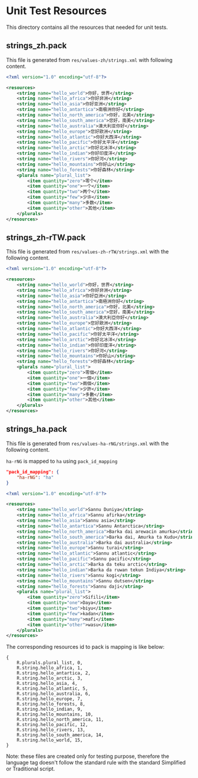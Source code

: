 # Unit Test Resources

This directory contains all the resources that needed for unit tests.

## strings_zh.pack

This file is generated from `res/values-zh/strings.xml` with following content.

```xml
<?xml version="1.0" encoding="utf-8"?>

<resources>
    <string name="hello_world">你好，世界</string>
    <string name="hello_africa">你好非洲</string>
    <string name="hello_asia">你好亚洲</string>
    <string name="hello_antartica">南极洲你好</string>
    <string name="hello_north_america">你好，北美</string>
    <string name="hello_south_america">您好，南美</string>
    <string name="hello_australia">澳大利亚你好</string>
    <string name="hello_europe">您好欧洲</string>
    <string name="hello_atlantic">你好大西洋</string>
    <string name="hello_pacific">你好太平洋</string>
    <string name="hello_arctic">你好北冰洋</string>
    <string name="hello_indian">你好印度洋</string>
    <string name="hello_rivers">你好河</string>
    <string name="hello_mountains">你好山</string>
    <string name="hello_forests">你好森林</string>
    <plurals name="plural_list">
        <item quantity="zero">零个</item>
        <item quantity="one">一个</item>
        <item quantity="two">两个</item>
        <item quantity="few">少许</item>
        <item quantity="many">多数</item>
        <item quantity="other">其他</item>
    </plurals>
</resources>
```

## strings_zh-rTW.pack

This file is generated from `res/values-zh-rTW/strings.xml` with the following content.

```xml
<?xml version="1.0" encoding="utf-8"?>

<resources>
    <string name="hello_world">你好，世界</string>
    <string name="hello_africa">你好非洲</string>
    <string name="hello_asia">你好亞洲</string>
    <string name="hello_antartica">南極洲你好</string>
    <string name="hello_north_america">你好，北美</string>
    <string name="hello_south_america">您好，南美</string>
    <string name="hello_australia">澳大利亞你好</string>
    <string name="hello_europe">您好歐洲</string>
    <string name="hello_atlantic">你好大西洋</string>
    <string name="hello_pacific">你好太平洋</string>
    <string name="hello_arctic">你好北冰洋</string>
    <string name="hello_indian">你好印度洋</string>
    <string name="hello_rivers">你好河</string>
    <string name="hello_mountains">你好山</string>
    <string name="hello_forests">你好森林</string>
    <plurals name="plural_list">
        <item quantity="zero">零個</item>
        <item quantity="one">一個</item>
        <item quantity="two">兩個</item>
        <item quantity="few">少許</item>
        <item quantity="many">多數</item>
        <item quantity="other">其他</item>
    </plurals>
</resources>
```

## strings_ha.pack

This file is generated from `res/values-ha-rNG/strings.xml` with the following content.

`ha-rNG` is mapped to `ha` using `pack_id_mapping`
```json
"pack_id_mapping": {
    "ha-rNG": "ha"
}
```

```xml
<?xml version="1.0" encoding="utf-8"?>

<resources>
    <string name="hello_world">Sannu Duniya</string>
    <string name="hello_africa">Sannu afirka</string>
    <string name="hello_asia">Sannu asia</string>
    <string name="hello_antartica">Sannu Antarctica</string>
    <string name="hello_north_america">Barka dai arewacin amurka</string>
    <string name="hello_south_america">Barka dai, Amurka ta Kudu</string>
    <string name="hello_australia">Barka dai australia</string>
    <string name="hello_europe">Sannu turai</string>
    <string name="hello_atlantic">Sannu atlantic</string>
    <string name="hello_pacific">Sannu pacific</string>
    <string name="hello_arctic">Barka da teku arctic</string>
    <string name="hello_indian">Barka da ruwan tekun Indiya</string>
    <string name="hello_rivers">Sannu kogi</string>
    <string name="hello_mountains">Sannu dutsen</string>
    <string name="hello_forests">Sannu daji</string>
    <plurals name="plural_list">
        <item quantity="zero">Sifili</item>
        <item quantity="one">Daya</item>
        <item quantity="two">biyu</item>
        <item quantity="few">kadan</item>
        <item quantity="many">mafi</item>
        <item quantity="other">wasu</item>
    </plurals>
</resources>
```

The corresponding resources id to pack is mapping is like below:

```
{
    R.plurals.plural_list, 0,
    R.string.hello_africa, 1,
    R.string.hello_antartica, 2,
    R.string.hello_arctic, 3,
    R.string.hello_asia, 4,
    R.string.hello_atlantic, 5,
    R.string.hello_australia, 6,
    R.string.hello_europe, 7,
    R.string.hello_forests, 8,
    R.string.hello_indian, 9,
    R.string.hello_mountains, 10,
    R.string.hello_north_america, 11,
    R.string.hello_pacific, 12,
    R.string.hello_rivers, 13,
    R.string.hello_south_america, 14,
    R.string.hello_world, 15,
}
```

Note: these files are created only for testing purpose, therefore the language tag doesn't follow the standard rule with the standard Simplified or Traditional script.
